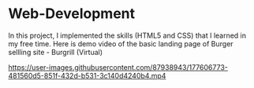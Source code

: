# Web-Development
In this project, I implemented the skills (HTML5 and CSS) that I learned in my free time.
Here is demo video of the basic landing page of Burger sellling site - Burgrill (Virtual)

https://user-images.githubusercontent.com/87938943/177606773-481560d5-851f-432d-b531-3c140d4240b4.mp4

